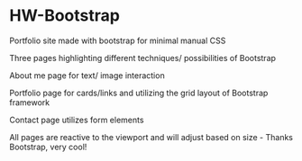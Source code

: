 # HW-Bootstrap

Portfolio site made with bootstrap for minimal manual CSS

Three pages highlighting different techniques/ possibilities of Bootstrap

About me page for text/ image interaction

Portfolio page for cards/links and utilizing the grid layout of Bootstrap framework

Contact page utilizes form elements

All pages are reactive to the viewport and will adjust based on size - Thanks Bootstrap, very cool!
